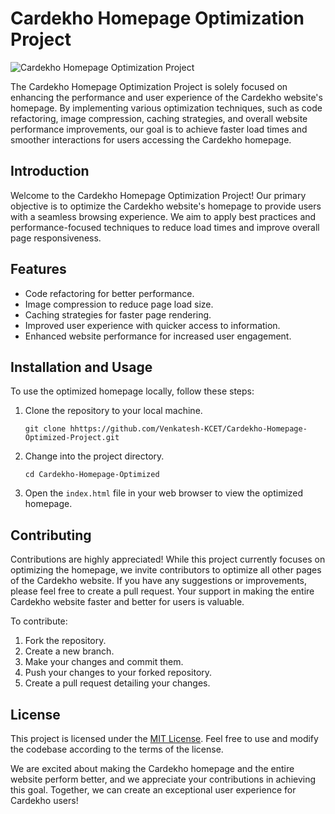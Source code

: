 # Cardekho Homepage Optimization Project

![Cardekho Homepage Optimization Project](screenshot.png)

The Cardekho Homepage Optimization Project is solely focused on enhancing the performance and user experience of the Cardekho website's homepage. By implementing various optimization techniques, such as code refactoring, image compression, caching strategies, and overall website performance improvements, our goal is to achieve faster load times and smoother interactions for users accessing the Cardekho homepage.

## Introduction

Welcome to the Cardekho Homepage Optimization Project! Our primary objective is to optimize the Cardekho website's homepage to provide users with a seamless browsing experience. We aim to apply best practices and performance-focused techniques to reduce load times and improve overall page responsiveness.

## Features

- Code refactoring for better performance.
- Image compression to reduce page load size.
- Caching strategies for faster page rendering.
- Improved user experience with quicker access to information.
- Enhanced website performance for increased user engagement.

## Installation and Usage

To use the optimized homepage locally, follow these steps:

1. Clone the repository to your local machine.
   ```
   git clone hhttps://github.com/Venkatesh-KCET/Cardekho-Homepage-Optimized-Project.git
   ```

2. Change into the project directory.
   ```
   cd Cardekho-Homepage-Optimized
   ```

3. Open the `index.html` file in your web browser to view the optimized homepage.

## Contributing

Contributions are highly appreciated! While this project currently focuses on optimizing the homepage, we invite contributors to optimize all other pages of the Cardekho website. If you have any suggestions or improvements, please feel free to create a pull request. Your support in making the entire Cardekho website faster and better for users is valuable.

To contribute:

1. Fork the repository.
2. Create a new branch.
3. Make your changes and commit them.
4. Push your changes to your forked repository.
5. Create a pull request detailing your changes.

## License

This project is licensed under the [MIT License](LICENSE). Feel free to use and modify the codebase according to the terms of the license.

We are excited about making the Cardekho homepage and the entire website perform better, and we appreciate your contributions in achieving this goal. Together, we can create an exceptional user experience for Cardekho users!